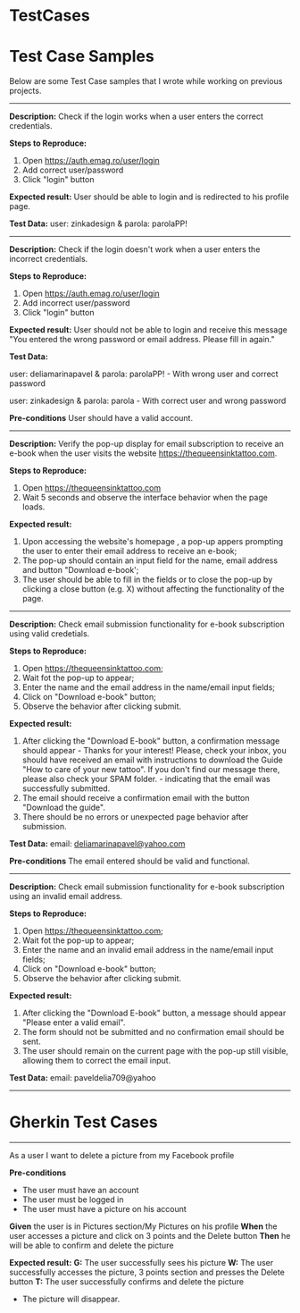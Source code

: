# TestCases
# Test Case Samples

Below are some Test Case samples that I wrote while working on previous projects.

----------------
**Description:** 
Check if the login works when a user enters the correct credentials.

**Steps to Reproduce:**
1. Open https://auth.emag.ro/user/login
2. Add correct user/password 
3. Click "login" button

**Expected result:**
User should be able to login and is redirected to his profile page.

**Test Data:**
user: zinkadesign & parola: parolaPP!

------------------------

**Description:** 
Check if the login doesn't work when a user enters the incorrect credentials.

**Steps to Reproduce:**
1. Open https://auth.emag.ro/user/login
2. Add incorrect user/password
3. Click "login" button

**Expected result:**
User should not be able to login and receive this message "You entered the wrong password or email address. Please fill in again." 

**Test Data:**

user: deliamarinapavel & parola: parolaPP! - With wrong user and correct password 

user: zinkadesign & parola: parola - With correct user and wrong password 

**Pre-conditions**
User should have a valid account. 

------------------------

**Description:** 
Verify the pop-up display for email subscription to receive an e-book when the user visits the website https://thequeensinktattoo.com.

**Steps to Reproduce:**
1. Open https://thequeensinktattoo.com
2. Wait 5 seconds and observe the interface behavior when the page loads.


**Expected result:**
1. Upon accessing the website's homepage , a pop-up appers prompting the user to enter their email address to receive an e-book;
2. The pop-up should contain an input field for the name, email address and button "Download e-book';
3. The user should be able to fill in the fields or to close the pop-up by clicking a close button (e.g. X) without affecting the functionality of the page.  

------------------------

**Description:** 
Check email submission functionality for e-book subscription using valid credetials.

**Steps to Reproduce:**
1. Open https://thequeensinktattoo.com; 
2. Wait fot the pop-up to appear; 
3. Enter the name and the email address in the name/email input fields;
4. Click on "Download e-book" button;
5. Observe the behavior after clicking submit. 

**Expected result:**
1. After clicking the "Download E-book" button, a confirmation message should appear - Thanks for your interest!
Please, check your inbox, you should have received an email with instructions to download the Guide "How to care of your new tattoo".
If you don't find our message there, please also check your SPAM folder. - indicating that the email was successfully submitted.
2. The email should receive a confirmation email with the button "Download the guide".
3. There should be no errors or unexpected page behavior after submission. 

**Test Data:**
email: deliamarinapavel@yahoo.com 

**Pre-conditions**
The email entered should be valid and functional. 

------------------------

**Description:** 
Check email submission functionality for e-book subscription using an invalid email address.

**Steps to Reproduce:**
1. Open https://thequeensinktattoo.com; 
2. Wait fot the pop-up to appear; 
3. Enter the name and an invalid email address in the name/email input fields;
4. Click on "Download e-book" button;
5. Observe the behavior after clicking submit. 

**Expected result:**
1. After clicking the "Download E-book" button, a message should appear "Please enter a valid email".
3. The form should not be submitted and no confirmation email should be sent.
4. The user should remain on the current page with the pop-up still visible, allowing them to correct the email input.  

**Test Data:**
email: paveldelia709@yahoo 

------------------------ 

# Gherkin Test Cases 

----------------

As a user I want to delete a picture from my Facebook profile

**Pre-conditions**
* The user must have an account
* The user must be logged in
* The user must have a picture on his account


**Given** the user is in Pictures section/My Pictures on his profile 
**When** the user accesses a picture and click on 3 points and the Delete button 
**Then** he will be able to confirm and delete the picture

**Expected result:**
**G:** The user successfully sees his picture 
**W:** The user successfully accesses the picture, 3 points section and presses the Delete button
**T:** The user successfully confirms and delete the picture 

* The picture will disappear. 

